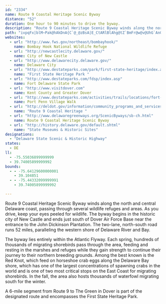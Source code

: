 ```yaml
---
id: "2334"
name: Route 9 Coastal Heritage Scenic Byway
distance: "52"
duration: One hour to 90 minutes to drive the byway.
description: "Route 9 Coastal Heritage Scenic Byway winds along the north and central Delaware coast, passing through several wildlife refuges and areas. As you drive, keep your eyes peeled for wildlife."
path: "ivpqFx|blM~Pak@hAkDnA{C`@_@zBsA|E_CtARlBlAhg@tZ`BmFr@w@v@UhG`AnGvABHxD~@`HpAn@EvE~@`c@`KjBd@nAj@vGbBx_@vIrq@pPlAP~KbC|IjCld@~KnAf@`HxAtd@tLrc@|JdAP|@?ta@mChA?hALfB~@|H`KZRh_@dg@wArFhJpX|Mfb@zBpGhAzAb@^|IlETVZx@tJnn@hArDhAjBrPdSvVn[fLtOzMjPfg@zo@nSnUlHfJfYjZ~\\d]tNbNlCjAhC\\r@?hf@_GrGe@ngArAj}AiF{Caq@eCiW?_D^cJ^eEXqA|DkNzKk\\jKsf@r@wB`FuI`O}UvGyLzKeR~CkEfCyCxDiDlCqBnC_BpDaBnBs@z_@_K`E{@xSmF|FgAjD]t{B{Ilx@sCnEGnAJjYnGhBiOzPrDvb@nGxB~@lTlLt@r@dJlLd@x@Jf@pC`Od@dBf@h@`A^fCVjWdBnF`B`L~Av@Tt@n@h@t@rErMn@nAXXvFjDbFrBl@d@WnGk@lJ?lANxBjF|c@xj@{NdBIhAHtE~@|DdBlXtDpJlDtErAp@JbFDVr@zC`R`F~VVx@|LpWzB~BvjA~cA~JrJj@NrR{ANjATt@~LzRn`@|o@lDoHbGmI|XwWlBmAnUoJ`Ck@lDk@bKs@rNuFxEy@rS_@rBYfD_ApJsEzeAui@|AoAdEoHnBaEJqACi@_@qAcEgH]{AA_Aj@_EbAaKtDwYK_Ho@kTKs@Se@u@q@iMyDk@Uw@q@k@aAsEaNc@gCI}C|@eS?gA}DcW|h@}]~Vs[bMuQ`c@sj@l@YZ?nIr@x@E~Ak@vC{AdP_HxSmItq@yWhb@yOdCmEto@qp@|A_ArAg@|IqBtJmCxAw@hy@wj@Z]nKqSlj@qcAxLgh@|Wgn@j@u@r@@fF`B~AVjLFvAJnf@zI~iDxCbI@~HNtBZrD~@bDrArBjA|HrG~FfEhBjAbF`C|FzAlFj@nADvWAtIQtOmAtsBmRrGS~JGpLkAjMa@nAc@h@e@jAcBlAeFb@sAbAkBr@u@zAkA|Bw@tu@cFdb@yBzD]~@Y~@a@|AkA|SoTnBaBxQgIpMgIxQoMr@s@~AeCrx@}yAh@yB^{BhBib@RyCX{Ax@mD|GoSlL_^fAeCh@y@hD{Dd\\q]bi@yk@zHiFpBkA`C_AjfBsi@hU}IzFcAhCMrGRvjBj[bCLxCSfDaA`\\}UnB_A~@_@vCk@rDM~i@rBpEd@~Br@tC~AfAx@xXrXhFjEbC~A|CrAnTzIpEvA|ElD"
websites:
  - url: "http://www.fws.gov/northeast/bombayhook/"
    name: Bombay Hook National Wildlife Refuge
  - url: "http://newcastlecity.delaware.gov/"
    name: City of New Castle
  - url: "http://www.delawarecity.delaware.gov/"
    name: Delaware City
  - url: "http://www.destateparks.com/park/first-state-heritage/index.asp"
    name: "First State Heritage Park "
  - url: "http://www.destateparks.com/fdsp/index.asp"
    name: Fort Delaware State Park
  - url: "http://www.visitdover.com"
    name: Kent County and Greater Dover
  - url: "http://www.destateparks.com/activities/trails/locations/fort-dupont/index.asp#2"
    name: Port Penn Village Walk
  - url: "http://deldot.gov/information/community_programs_and_services/byways/route9.shtml"
    name: "Route 9 Coastal Heritage "
  - url: "http://www.delawaregreenways.org/ScenicByways/sb-ch.html"
    name: Route 9 Coastal Heritage Scenic Byway
  - url: "http://history.delaware.gov/default.shtml"
    name: "State Museums & Historic Sites"
designations:
  - "Delaware State Scenic & Historic Highway"
states:
  - DE
ll:
  - -75.55036899999999
  - 39.74005899999992
bounds:
  - - -75.64129600000001
    - 39.104851
  - - -75.44332099999991
    - 39.74005899999992

---
```


Route 9 Coastal Heritage Scenic Byway winds along the north and central Delaware coast, passing through several wildlife refuges and areas. As you drive, keep your eyes peeled for wildlife. The byway begins in the historic city of New Castle and ends just south of Dover Air Force Base near the entrance to the John Dickinson Plantation. The two-lane, north-south road runs 52 miles, paralleling the western shore of Delaware River and Bay.

The byway lies entirely within the Atlantic Flyway. Each spring, hundreds of thousands of migrating shorebirds pass through the area, feeding and resting in the marshes and refuges while they gain strength to continue their journey to their northern breeding grounds. Among the best known is the Red Knot, which feed on horseshoe crab eggs along the Delaware Bay shore, which has one of the largest concentrations of spawning crabs in the world and is one of two most critical stops on the East Coast for migrating shorebirds. In the fall, the area also hosts thousands of waterfowl migrating south for the winter.

A 6-mile segment from Route 9 to The Green in Dover is part of the designated route and encompasses the First State Heritage Park.
